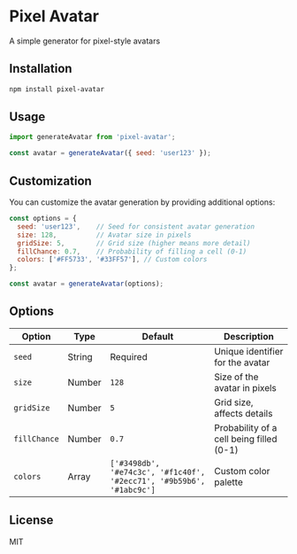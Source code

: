 # Pixel Avatar 
A simple generator for pixel-style avatars

## Installation
```bash
npm install pixel-avatar
```

## Usage
```javascript
import generateAvatar from 'pixel-avatar';

const avatar = generateAvatar({ seed: 'user123' });
```

## Customization
You can customize the avatar generation by providing additional options:

```javascript
const options = {
  seed: 'user123',    // Seed for consistent avatar generation
  size: 128,          // Avatar size in pixels
  gridSize: 5,        // Grid size (higher means more detail)
  fillChance: 0.7,    // Probability of filling a cell (0-1)
  colors: ['#FF5733', '#33FF57'], // Custom colors
};

const avatar = generateAvatar(options);
```

## Options
| Option      | Type     | Default               | Description |
|------------|---------|-----------------------|-------------|
| `seed`     | String  | Required              | Unique identifier for the avatar |
| `size`     | Number  | `128`                 | Size of the avatar in pixels |
| `gridSize` | Number  | `5`                   | Grid size, affects details |
| `fillChance` | Number | `0.7`                 | Probability of a cell being filled (0-1) |
| `colors`   | Array   | `['#3498db', '#e74c3c', '#f1c40f', '#2ecc71', '#9b59b6', '#1abc9c']` | Custom color palette |

## License
MIT